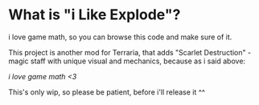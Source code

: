 # What is "i Like Explode"?
i love game math, so you can browse this code and make sure of it.

This project is another mod for Terraria, that adds "Scarlet Destruction" - magic staff with unique visual and mechanics, because as i said above:

*i love game math <3*

This's only wip, so please be patient, before i'll release it ^^
